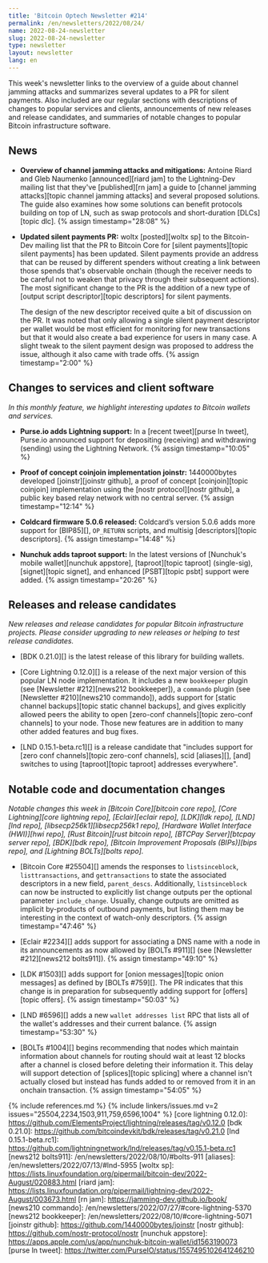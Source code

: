 ```yaml
---
title: 'Bitcoin Optech Newsletter #214'
permalink: /en/newsletters/2022/08/24/
name: 2022-08-24-newsletter
slug: 2022-08-24-newsletter
type: newsletter
layout: newsletter
lang: en
---
```

This week's newsletter links to the overview of a guide about channel
jamming attacks and summarizes several updates to a PR for silent
payments.  Also included are our regular sections with descriptions of
changes to popular services and clients, announcements of new releases
and release candidates, and summaries of notable changes to popular
Bitcoin infrastructure software.

## News

- **Overview of channel jamming attacks and mitigations:** Antoine Riard
  and Gleb Naumenko [announced][riard jam] to the Lightning-Dev mailing
  list that they've [published][rn jam] a guide to [channel jamming
  attacks][topic channel jamming attacks] and several proposed
  solutions.  The guide also examines how some solutions can benefit
  protocols building on top of LN, such as swap protocols and
  short-duration [DLCs][topic dlc]. {% assign timestamp="28:08" %}

- **Updated silent payments PR:** woltx [posted][woltx sp] to the
  Bitcoin-Dev mailing list that the PR to Bitcoin Core for [silent
  payments][topic silent payments] has been updated.  Silent payments
  provide an address that can be reused by different spenders without
  creating a link between those spends that's observable onchain (though
  the receiver needs to be careful not to weaken that privacy through
  their subsequent actions).  The most significant change to the PR is
  the addition of a new type of [output script descriptor][topic
  descriptors] for silent payments.

  The design of the new descriptor received quite a bit of discussion
  on the PR.  It was noted that only allowing a single silent payment
  descriptor per wallet would be most efficient for monitoring for new
  transactions but that it would also create a bad experience for
  users in many case.  A slight tweak to the silent payment design was
  proposed to address the issue, although it also came with trade
  offs. {% assign timestamp="2:00" %}

## Changes to services and client software

*In this monthly feature, we highlight interesting updates to Bitcoin
wallets and services.*

- **Purse.io adds Lightning support:**
  In a [recent tweet][purse ln tweet], Purse.io announced support for
  depositing (receiving) and withdrawing (sending) using the Lightning Network. {% assign timestamp="10:05" %}

- **Proof of concept coinjoin implementation joinstr:**
  1440000bytes developed [joinstr][joinstr github], a proof of concept
  [coinjoin][topic coinjoin]
  implementation using the [nostr protocol][nostr github], a public key based
  relay network with no central server. {% assign timestamp="12:14" %}

- **Coldcard firmware 5.0.6 released:**
  Coldcard’s version 5.0.6 adds more support for [BIP85][], `OP_RETURN` scripts,
  and multisig [descriptors][topic descriptors]. {% assign timestamp="14:48" %}

- **Nunchuk adds taproot support:**
  In the latest versions of [Nunchuk's mobile wallet][nunchuk appstore],
  [taproot][topic taproot] (single-sig), [signet][topic signet], and enhanced
  [PSBT][topic psbt] support were added. {% assign timestamp="20:26" %}

## Releases and release candidates

*New releases and release candidates for popular Bitcoin infrastructure
projects.  Please consider upgrading to new releases or helping to test
release candidates.*

- [BDK 0.21.0][] is the latest release of this library for building
  wallets.

- [Core Lightning 0.12.0][] is a release of the next major
  version of this popular LN node implementation.  It includes a new
  `bookkeeper` plugin (see [Newsletter #212][news212 bookkeeper]), a
  `commando` plugin (see [Newsletter #210][news210 commando]), adds
  support for [static channel backups][topic static channel backups],
  and gives explicitly allowed peers the ability to open [zero-conf
  channels][topic zero-conf channels] to your node.  Those new features
  are in addition to many other added features and bug fixes.

- [LND 0.15.1-beta.rc1][] is a release candidate that "includes support
  for [zero conf channels][topic zero-conf channels], scid [aliases][],
  [and] switches to using [taproot][topic taproot] addresses everywhere".

## Notable code and documentation changes

*Notable changes this week in [Bitcoin Core][bitcoin core repo], [Core
Lightning][core lightning repo], [Eclair][eclair repo], [LDK][ldk repo],
[LND][lnd repo], [libsecp256k1][libsecp256k1 repo], [Hardware Wallet
Interface (HWI)][hwi repo], [Rust Bitcoin][rust bitcoin repo], [BTCPay
Server][btcpay server repo], [BDK][bdk repo], [Bitcoin Improvement
Proposals (BIPs)][bips repo], and [Lightning BOLTs][bolts repo].*

- [Bitcoin Core #25504][] amends the responses to `listsinceblock`,
  `listtransactions`, and `gettransactions` to state the associated
  descriptors in a new field, `parent_descs`.  Additionally,
  `listsinceblock` can now be instructed to explicitly list change
  outputs per the optional parameter `include_change`. Usually, change
  outputs are omitted as implicit by-products of outbound payments, but
  listing them may be interesting in the context of watch-only
  descriptors. {% assign timestamp="47:46" %}

- [Eclair #2234][] adds support for associating a DNS name with a node
  in its announcements as now allowed by [BOLTs #911][] (see [Newsletter
  #212][news212 bolts911]). {% assign timestamp="49:10" %}

- [LDK #1503][] adds support for [onion messages][topic onion messages]
  as defined by [BOLTs #759][].  The PR indicates that this change is in
  preparation for subsequently adding support for [offers][topic offers]. {% assign timestamp="50:03" %}

- [LND #6596][] adds a new `wallet addresses list` RPC that lists all of the
  wallet's addresses and their current balance. {% assign timestamp="53:30" %}

- [BOLTs #1004][] begins recommending that nodes which maintain
  information about channels for routing should wait at least 12 blocks
  after a channel is closed before deleting their information it.  This
  delay will support detection of [splices][topic splicing] where a
  channel isn't actually closed but instead has funds added to or removed
  from it in an onchain transaction. {% assign timestamp="54:05" %}

{% include references.md %}
{% include linkers/issues.md v=2 issues="25504,2234,1503,911,759,6596,1004" %}
[core lightning 0.12.0]: https://github.com/ElementsProject/lightning/releases/tag/v0.12.0
[bdk 0.21.0]: https://github.com/bitcoindevkit/bdk/releases/tag/v0.21.0
[lnd 0.15.1-beta.rc1]: https://github.com/lightningnetwork/lnd/releases/tag/v0.15.1-beta.rc1
[news212 bolts911]: /en/newsletters/2022/08/10/#bolts-911
[aliases]: /en/newsletters/2022/07/13/#lnd-5955
[woltx sp]: https://lists.linuxfoundation.org/pipermail/bitcoin-dev/2022-August/020883.html
[riard jam]: https://lists.linuxfoundation.org/pipermail/lightning-dev/2022-August/003673.html
[rn jam]: https://jamming-dev.github.io/book/
[news210 commando]: /en/newsletters/2022/07/27/#core-lightning-5370
[news212 bookkeeper]: /en/newsletters/2022/08/10/#core-lightning-5071
[joinstr github]: https://github.com/1440000bytes/joinstr
[nostr github]: https://github.com/nostr-protocol/nostr
[nunchuk appstore]: https://apps.apple.com/us/app/nunchuk-bitcoin-wallet/id1563190073
[purse ln tweet]: https://twitter.com/PurseIO/status/1557495102641246210
